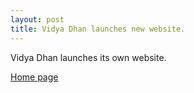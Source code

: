 ```yaml
---
layout: post
title: Vidya Dhan launches new website.
---
```


<p>Vidya Dhan launches its own website.</p>

[Home page](http://http://www.vidyadhan.org.uk/)
